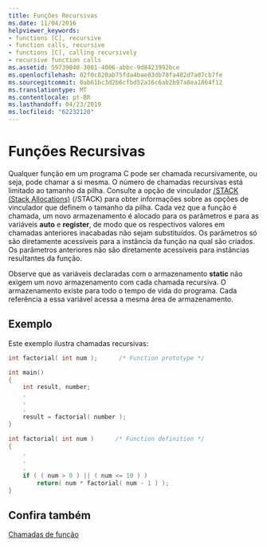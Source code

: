 ```yaml
---
title: Funções Recursivas
ms.date: 11/04/2016
helpviewer_keywords:
- functions [C], recursive
- function calls, recursive
- functions [C], calling recursively
- recursive function calls
ms.assetid: 59739040-3081-4006-abbc-9d8423992bce
ms.openlocfilehash: 82f0c820ab75fda4bae83db78fa402d7a07cb7fe
ms.sourcegitcommit: 0ab61bc3d2b6cfbd52a16c6ab2b97a8ea1864f12
ms.translationtype: MT
ms.contentlocale: pt-BR
ms.lasthandoff: 04/23/2019
ms.locfileid: "62232120"
---
```

# <a name="recursive-functions"></a>Funções Recursivas

Qualquer função em um programa C pode ser chamada recursivamente, ou seja, pode chamar a si mesma. O número de chamadas recursivas está limitado ao tamanho da pilha. Consulte a opção de vinculador [/STACK (Stack Allocations)](../build/reference/stack-stack-allocations.md) (/STACK) para obter informações sobre as opções de vinculador que definem o tamanho da pilha. Cada vez que a função é chamada, um novo armazenamento é alocado para os parâmetros e para as variáveis **auto** e **register**, de modo que os respectivos valores em chamadas anteriores inacabadas não sejam substituídos. Os parâmetros só são diretamente acessíveis para a instância da função na qual são criados. Os parâmetros anteriores não são diretamente acessíveis para instâncias resultantes da função.

Observe que as variáveis declaradas com o armazenamento **static** não exigem um novo armazenamento com cada chamada recursiva. O armazenamento existe para todo o tempo de vida do programa. Cada referência a essa variável acessa a mesma área de armazenamento.

## <a name="example"></a>Exemplo

Este exemplo ilustra chamadas recursivas:

```C
int factorial( int num );      /* Function prototype */

int main()
{
    int result, number;
    .
    .
    .
    result = factorial( number );
}

int factorial( int num )      /* Function definition */
{
    .
    .
    .
    if ( ( num > 0 ) || ( num <= 10 ) )
        return( num * factorial( num - 1 ) );
}
```

## <a name="see-also"></a>Confira também

[Chamadas de função](../c-language/function-calls.md)
